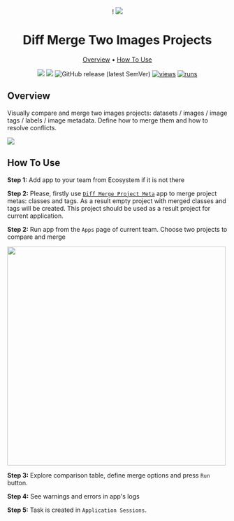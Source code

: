 <div align="center" markdown>!

<img src="https://user-images.githubusercontent.com/106374579/183656137-70a107a9-4497-40be-8e21-1a2c9d8d98f1.png"/>

# Diff Merge Two Images Projects

<p align="center">
  <a href="#Overview">Overview</a> •
  <a href="#How-To-Use">How To Use</a>
</p>


[![](https://img.shields.io/badge/supervisely-ecosystem-brightgreen)](https://ecosystem.supervise.ly/apps/diff-merge-images-projects)
[![](https://img.shields.io/badge/slack-chat-green.svg?logo=slack)](https://supervise.ly/slack)
![GitHub release (latest SemVer)](https://img.shields.io/github/v/release/supervisely-ecosystem/diff-merge-images-projects)
[![views](https://app.supervise.ly/img/badges/views/supervisely-ecosystem/diff-merge-images-projects.png)](https://supervise.ly)
[![runs](https://app.supervise.ly/img/badges/runs/supervisely-ecosystem/diff-merge-images-projects.png)](https://supervise.ly)

</div>

## Overview

Visually compare and merge two images projects: datasets / images / image tags / labels / image metadata. Define how to merge them and how to resolve conflicts. 

<img src="https://i.imgur.com/qTnXLaC.png"/>

## How To Use

**Step 1:** Add app to your team from Ecosystem if it is not there

**Step 2:** Please, firstly use [`Diff Merge Project Meta`](https://ecosystem.supervise.ly/apps/diff-merge-project-meta) app to merge project metas: classes and tags. As a result empty project with merged classes and tags will be created. This project should be used as a result project for current application. 

**Step 2:** Run app from the `Apps` page of current team. Choose two projects to compare and merge

<img src="https://i.imgur.com/WkLZ05w.png" width="500px"/>

**Step 3:** Explore comparison table, define merge options and press `Run` button.

**Step 4:** See warnings and errors in app's logs

**Step 5:** Task is created in `Application Sessions`. 
